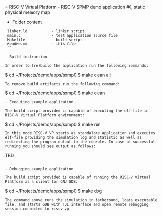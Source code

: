 = RISC-V Virtual Platform - RISC-V SPMP demo application #0, static physical memory map

- Folder content

```
 linker.ld           - linker script
 main.c              - test application source file
 Makefile            - build script
 ReadMe.md           - this file
 ``

- Build instruction

In order to (re)build the application run the following commands:

```
$ cd ~/Projects/demo/apps/spmp0
$ make clean all
```
To remove build artifacts run the following command:
```
$ cd ~/Projects/demo/apps/spmp0
$ make clean 
``` 
- Executing example application

The build script provided is capable of executing the elf-file in RISC-V Virtual Platform environment:
```
$ cd ~/Projects/demo/apps/spmp0
$ make run
```
In this mode RISC-V VP starts as standalone application and executes elf-file providing the simulation log and statistic as well as redirecting the program output to the console. In case of successful running you should see output as follows:
```
  TBD
``` 

- Debugging example application

The build script provided is capable of running the RISC-V Virtual Platform as a client for GNU GDB:
```
$ cd ~/Projects/demo/apps/spmp0
$ make dbg
```
The command above runs the simulation in background, loads executable file, and starts GDB with TUI interface and open remote debugging session connected to riscv-vp.
